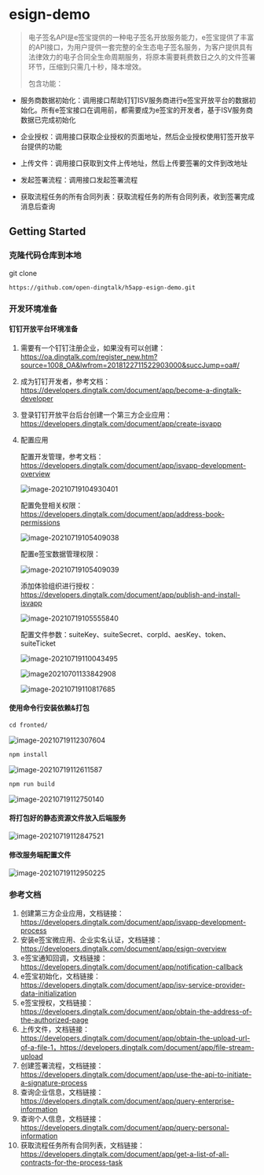 # esign-demo

> 电子签名API是e签宝提供的一种电子签名开放服务能力，e签宝提供了丰富的API接口，为用户提供一套完整的全生态电子签名服务，为客户提供具有法律效力的电子合同全生命周期服务，将原本需要耗费数日之久的文件签署环节，压缩到只需几十秒，降本增效。
>
> 包含功能：

- 服务商数据初始化：调用接口帮助钉钉ISV服务商进行e签宝开放平台的数据初始化。所有e签宝接口在调用前，都需要成为e签宝的开发者，基于ISV服务商数据已完成初始化
- 企业授权：调用接口获取企业授权的页面地址，然后企业授权使用钉签开放平台提供的功能
- 上传文件：调用接口获取到文件上传地址，然后上传要签署的文件到改地址

- 发起签署流程：调用接口发起签署流程
- 获取流程任务的所有合同列表：获取流程任务的所有合同列表，收到签署完成消息后查询

## Getting Started

### 克隆代码仓库到本地

git clone

```
https://github.com/open-dingtalk/h5app-esign-demo.git
```

### 开发环境准备

#### 钉钉开放平台环境准备

1. 需要有一个钉钉注册企业，如果没有可以创建：https://oa.dingtalk.com/register_new.htm?source=1008_OA&lwfrom=2018122711522903000&succJump=oa#/

2. 成为钉钉开发者，参考文档：https://developers.dingtalk.com/document/app/become-a-dingtalk-developer

3. 登录钉钉开放平台后台创建一个第三方企业应用： https://developers.dingtalk.com/document/app/create-isvapp

4. 配置应用

   配置开发管理，参考文档：https://developers.dingtalk.com/document/app/isvapp-development-overview

   ![image-20210719104930401](https://img.alicdn.com/imgextra/i4/O1CN014WgSV71CO6Q4rl2h6_!!6000000000070-2-tps-2878-1578.png)

   配置免登相关权限：https://developers.dingtalk.com/document/app/address-book-permissions

   ![image-20210719105409038](https://img.alicdn.com/imgextra/i1/O1CN01QJWA251xd1GA06mTD_!!6000000006465-2-tps-2878-1588.png)

   配置e签宝数据管理权限：

   ![image-20210719105409039](https://img.alicdn.com/imgextra/i3/O1CN01qBL68C1yFwwOdLjFd_!!6000000006550-2-tps-2822-1014.png)
   
   添加体验组织进行授权：https://developers.dingtalk.com/document/app/publish-and-install-isvapp

   ![image-20210719105555840](https://img.alicdn.com/imgextra/i4/O1CN015zvwqo1WDNSZzfk4O_!!6000000002754-2-tps-2878-1520.png)

   配置文件参数：suiteKey、suiteSecret、corpId、aesKey、token、suiteTicket

   ![image-20210719110043495](https://img.alicdn.com/imgextra/i4/O1CN01gkC6BU1thMYGP2sIk_!!6000000005933-2-tps-2878-1382.png)

   ![image20210701133842908](https://img.alicdn.com/imgextra/i4/O1CN01Ns2Oey1xPHN6Z870f_!!6000000006435-2-tps-2856-1076.png)

   ![image-20210719110817685](https://img.alicdn.com/imgextra/i2/O1CN01DONq29228rFnRJtwT_!!6000000007076-2-tps-2874-1554.png)

#### 使用命令行安装依赖&打包

```txt
cd fronted/
```

![image-20210719112307604](https://img.alicdn.com/imgextra/i3/O1CN013sn31S1VtgQfUQZMH_!!6000000002711-2-tps-2872-640.png)

```txt
npm install
```

![image-20210719112611587](https://img.alicdn.com/imgextra/i4/O1CN01p65cg61TwlroU50To_!!6000000002447-2-tps-1952-1068.png)

```txt
npm run build
```

![image-20210719112750140](https://img.alicdn.com/imgextra/i3/O1CN01GUIjIb1YIX9IyWjeu_!!6000000003036-2-tps-1904-868.png)

#### 将打包好的静态资源文件放入后端服务

![image-20210719112847521](https://img.alicdn.com/imgextra/i4/O1CN01mn1FPu1SHGMBplpRw_!!6000000002221-2-tps-1944-1104.png)

#### 修改服务端配置文件

![image-20210719112950225](https://img.alicdn.com/imgextra/i4/O1CN01Y2sejp27k1TCmDENg_!!6000000007834-2-tps-1924-918.png)

### 参考文档

1. 创建第三方企业应用，文档链接：https://developers.dingtalk.com/document/app/isvapp-development-process
2. 安装e签宝微应用、企业实名认证，文档链接：https://developers.dingtalk.com/document/app/esign-overview
3. e签宝通知回调，文档链接：https://developers.dingtalk.com/document/app/notification-callback
4. e签宝初始化，文档链接：https://developers.dingtalk.com/document/app/isv-service-provider-data-initialization
5. e签宝授权，文档链接：https://developers.dingtalk.com/document/app/obtain-the-address-of-the-authorized-page
6. 上传文件，文档链接：https://developers.dingtalk.com/document/app/obtain-the-upload-url-of-a-file-1，https://developers.dingtalk.com/document/app/file-stream-upload
7. 创建签署流程，文档链接：https://developers.dingtalk.com/document/app/use-the-api-to-initiate-a-signature-process
8. 查询企业信息，文档链接：https://developers.dingtalk.com/document/app/query-enterprise-information
9. 查询个人信息，文档链接：https://developers.dingtalk.com/document/app/query-personal-information
10. 获取流程任务所有合同列表，文档链接：https://developers.dingtalk.com/document/app/get-a-list-of-all-contracts-for-the-process-task
